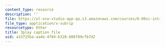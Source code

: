 ```yaml
---
content_type: resource
description: ''
file: https://ol-ocw-studio-app-qa.s3.amazonaws.com/courses/6-00sc-introduction-to-computer-science-and-programming-spring-2011/a33725baaa4e4f04b328b06f89cfb7d2_B8is52oxHBw.srt
file_type: application/x-subrip
resourcetype: Other
title: 3play caption file
uid: a33725ba-aa4e-4f04-b328-b06f89cfb7d2
---
```

